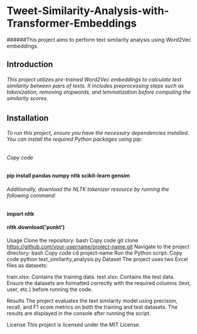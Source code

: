 # Tweet-Similarity-Analysis-with-Transformer-Embeddings
######This project aims to perform text similarity analysis using Word2Vec embeddings.
## Introduction
###### This project utilizes pre-trained Word2Vec embeddings to calculate text similarity between pairs of texts. It includes preprocessing steps such as tokenization, removing stopwords, and lemmatization before computing the similarity scores.
## Installation
###### To run this project, ensure you have the necessary dependencies installed. You can install the required Python packages using pip:

###### Copy code
#### pip install pandas numpy nltk scikit-learn gensim
###### Additionally, download the NLTK tokenizer resource by running the following command:

#### import nltk
#### nltk.download('punkt')
Usage
Clone the repository:
bash
Copy code
git clone https://github.com/your-username/project-name.git
Navigate to the project directory:
bash
Copy code
cd project-name
Run the Python script:
Copy code
python text_similarity_analysis.py
Dataset
The project uses two Excel files as datasets:

train.xlsx: Contains the training data.
test.xlsx: Contains the test data.
Ensure the datasets are formatted correctly with the required columns (text, user, etc.) before running the code.

Results
The project evaluates the text similarity model using precision, recall, and F1 score metrics on both the training and test datasets. The results are displayed in the console after running the script.

License
This project is licensed under the MIT License.

